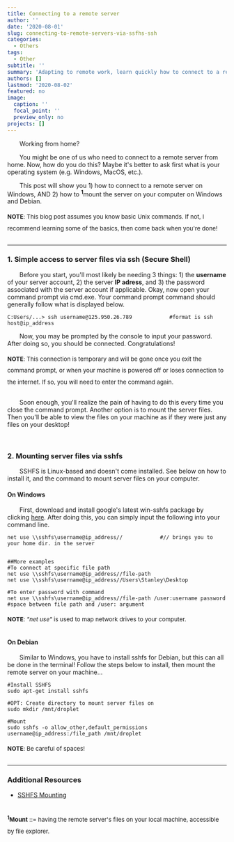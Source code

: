 ```yaml
---
title: Connecting to a remote server
author: ''
date: '2020-08-01'
slug: connecting-to-remote-servers-via-ssfhs-ssh
categories:
  - Others
tags:
  - Other
subtitle: ''
summary: 'Adapting to remote work, learn quickly how to connect to a remote server from home using SSH and SSHFS!'
authors: []
lastmod: '2020-08-02'
featured: no
image:
  caption: ''
  focal_point: ''
  preview_only: no
projects: []
---
```

<style>

.note{font-size: 10pt;
      line-height: 20pt;
      padding-bottom: 10px}

p{text-indent: 2em;}

</style>


Working from home?

You might be one of us who need to connect to a remote server from home. Now, how do you do this? Maybe it's better to ask first what is your operating system (e.g. Windows, MacOS, etc.). 

This post will show you 1) how to connect to a remote server on Windows, AND 2) how to <sup><strong>1</strong></sup>mount the server on your computer on Windows and Debian. 

<div class="note">
<b>NOTE</b>: This blog post assumes you know basic Unix commands. If not, I recommend learning some of the basics, then come back when you're done!
</div>

---

### 1. Simple access to server files via ssh (Secure Shell)

<p>
Before you start, you'll most likely be needing 3 things: 1) the <b>username</b> of your server account, 2) the server <b>IP adress</b>, and 3) the password associated with the server account if applicable. Okay, now open your command prompt via cmd.exe. Your command prompt command should generally follow what is displayed below.
</p>

```
C:Users/...> ssh username@125.950.26.789            #format is ssh host@ip_address
```

Now, you may be prompted by the console to input your password. After doing so, you should be connected. Congratulations!

<div class="note">
<b>NOTE</b>: This connection is temporary and will be gone once you exit the command prompt, or when your machine is powered off or loses connection to the internet. If so, you will need to enter the command again.
</div>


Soon enough, you'll realize the pain of having to do this every time you close the command prompt. Another option is to mount the server files. Then you'll be able to view the files on your machine as if they were just any files on your desktop!

<br>

### 2. Mounting server files via sshfs

SSHFS is Linux-based and doesn't come installed. See below on how to install it, and the command to mount server files on your computer.


#### On Windows

First, download and install google's latest win-sshfs package by clicking <a href="https://storage.googleapis.com/google-code-archive-downloads/v2/code.google.com/win-sshfs/win-sshfs-0.0.1.5-setup.exe">here</a>. After doing this, you can simply input the following into your command line. 

```
net use \\sshfs\username@ip_address//            #// brings you to your home dir. in the server


##More examples
#To connect at specific file path
net use \\sshfs\username@ip_address//file-path
net use \\sshfs\username@ip_address//Users\Stanley\Desktop

#To enter password with command
net use \\sshfs\username@ip_address//file-path /user:username password    #space between file path and /user: argument
```
<div class="note">
<b>NOTE</b>: <i>"net use"</i> is used to map network drives to your computer.
</div>

#### On Debian

Similar to Windows, you have to install sshfs for Debian, but this can all be done in the terminal! Follow the steps below to install, then mount the remote server on your machine...


```
#Install SSHFS
sudo apt-get install sshfs

#OPT: Create directory to mount server files on
sudo mkdir /mnt/droplet

#Mount
sudo sshfs -o allow_other,default_permissions username@ip_address:/file_path /mnt/droplet
```

<div class="note">
<b>NOTE</b>: Be careful of spaces!
</div>

---

### Additional Resources
* <a href="https://www.digitalocean.com/community/tutorials/how-to-use-sshfs-to-mount-remote-file-systems-over-ssh" target="_blank">SSHFS Mounting</a>

<br>

<div class="note">
<sup><b>1</sup>Mount</b> ::= having the remote server's files on your local machine, accessible by file explorer.
</div>